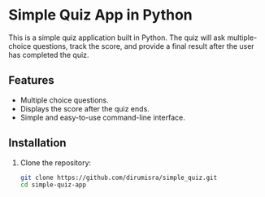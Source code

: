 # Simple Quiz App in Python

This is a simple quiz application built in Python. The quiz will ask multiple-choice questions, track the score, and provide a final result after the user has completed the quiz.

## Features
- Multiple choice questions.
- Displays the score after the quiz ends.
- Simple and easy-to-use command-line interface.

## Installation

1. Clone the repository:
   ```bash
   git clone https://github.com/dirumisra/simple_quiz.git
   cd simple-quiz-app
